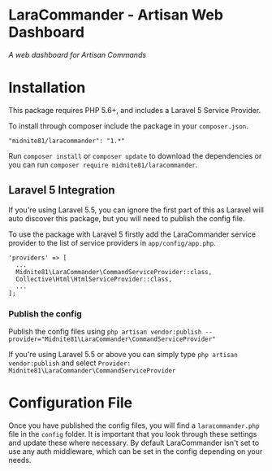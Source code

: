 # LaraCommander - Artisan Web Dashboard
_A web dashboard for Artisan Commands_

# Installation

This package requires PHP 5.6+, and includes a Laravel 5 Service Provider.

To install through composer include the package in your `composer.json`.

    "midnite81/laracommander": "1.*"

Run `composer install` or `composer update` to download the dependencies or you can run `composer require midnite81/laracommander`.

## Laravel 5 Integration

If you're using Laravel 5.5, you can ignore the first part of this as Laravel will auto discover this package, but you 
will need to publish the config file.

To use the package with Laravel 5 firstly add the LaraCommander service provider to the list of service providers 
in `app/config/app.php`.

    'providers' => [
      ...
      Midnite81\LaraCommander\CommandServiceProvider::class,
      Collective\Html\HtmlServiceProvider::class,
      ...       
    ];
    
 ### Publish the config       
    
Publish the config files using 
`php artisan vendor:publish --provider="Midnite81\LaraCommander\CommandServiceProvider"`

If you're using Laravel 5.5 or above you can simply type `php artisan vendor:publish` and select 
`Provider: Midnite81\LaraCommander\CommandServiceProvider`
    
# Configuration File

Once you have published the config files, you will find a `laracommander.php` file in the `config` folder. It is 
important that you look through these settings and update these where necessary. By default LaraCommander isn't 
set to use any auth middleware, which can be set in the config depending on your needs. 